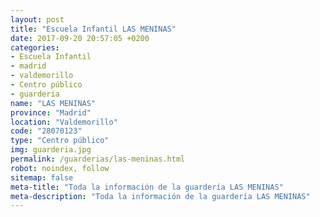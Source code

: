 ```yaml
---
layout: post
title: "Escuela Infantil LAS MENINAS"
date: 2017-09-20 20:57:05 +0200
categories:
- Escuela Infantil
- madrid
- valdemorillo
- Centro público
- guarderia
name: "LAS MENINAS"
province: "Madrid"
location: "Valdemorillo"
code: "28070123"
type: "Centro público"
img: guarderia.jpg
permalink: /guarderias/las-meninas.html
robot: noindex, follow
sitemap: false
meta-title: "Toda la información de la guardería LAS MENINAS"
meta-description: "Toda la información de la guardería LAS MENINAS"
---
```

